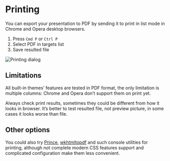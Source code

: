 # Printing

You can export your presentation to PDF by sending it to print in list mode in Chrome and Opera desktop browsers.

1. Press `Cmd P` or `Ctrl P`
2. Select PDF in targets list
3. Save resulted file

![Printing dialog](../../../../../../../../../diaporamas/slides-asn\_files/rmdshower/node\_modules/shower-material/package/docs/images/printing.png)

## Limitations

All built-in themes’ features are tested in PDF format, the only limitation is multiple columns: Chrome and Opera don’t support them on print yet.

Always check print results, sometimes they could be different from how it looks in browser. It’s better to test resulted file, not preview picture, in some cases it looks worse than file.

## Other options

You could also try [Prince](http://princexml.com), [wkhtmltopdf](http://code.google.com/p/wkhtmltopdf) and such console utilities for printing, although not complete modern CSS features support and complicated configuration make them less convenient.
